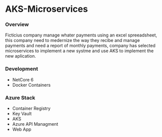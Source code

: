 # AKS-Microservices

### Overview
Ficticius company manage whater payments using an excel spreeadsheet, this company need to medernize the way they recibe and manage payments and need a report of monthly payments, company has selected microservices to implement a new systme and use AKS to implement the new aplication.

### Development
- NetCore 6
- Docker Containers

### Azure Stack

- Container Registry
- Key Vault
- AKS
- Azure API Managment
- Web App


